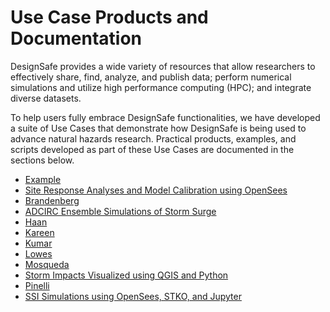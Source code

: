 # Use Case Products and Documentation

DesignSafe provides a wide variety of resources that allow researchers to effectively share, find, analyze, and publish data; perform numerical simulations and utilize high performance computing (HPC); and integrate diverse datasets.  

To help users fully embrace DesignSafe functionalities, we have developed a suite of Use Cases that demonstrate how DesignSafe is being used to advance natural hazards research.  Practical products, examples, and scripts developed as part of these Use Cases are documented in the sections below.  

* [Example](example/usecase.md)
* [Site Response Analyses and Model Calibration using OpenSees](arduino/usecase.md)
* [Brandenberg](brandenberg/usecase.md)
* [ADCIRC Ensemble Simulations of Storm Surge](dawson/usecase.md)
* [Haan](haan/usecase.md)
* [Kareen](kareen/usecase.md)
* [Kumar](kumar/usecase.md)
* [Lowes](lowes/usecase.md)
* [Mosqueda](mosqueda/usecase.md)
* [Storm Impacts Visualized using QGIS and Python](padgett/usecase.md)
* [Pinelli](pinelli/usecase.md)
* [SSI Simulations using OpenSees, STKO, and Jupyter](rathje/usecase.md)
